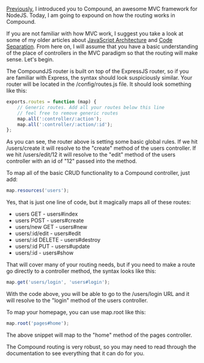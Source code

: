 [Previously](/blog/how-do-yo-make-a-compoundjs-app), I introduced you to Compound, an awesome MVC framework for NodeJS. Today, I am going to expound on how the routing works in Compound.

If you are not familiar with how MVC work, I suggest you take a look at some of my older articles about [JavaScript Architecture](/blog/javascript-architecture) and [Code Separation](/blog/code-seperation/). From here on, I will assume that you have a basic understanding of the place of controllers in the MVC paradigm so that the routing will make sense. Let's begin.

<!-- more -->

The CompoundJS router is built on top of the ExpressJS router, so if you are familiar with Express, the syntax should look suspiciously similar. Your router will be located in the /config/routes.js file. It should look something like this:

```javascript
exports.routes = function (map) {
    // Generic routes. Add all your routes below this line
    // feel free to remove generic routes
    map.all(':controller/:action');
    map.all(':controller/:action/:id');
};
```

As you can see, the router above is setting some basic global rules. If we hit /users/create it will resolve to the "create" method of the users controller. If we hit /users/edit/12 it will resolve to the "edit" method of the users controller with an id of "12" passed into the method.

To map all of the basic CRUD functionality to a Compound controller, just add:

```javascript
map.resources('users');
```

Yes, that is just one line of code, but it magically maps all of these routes:

-   users GET - users#index
-   users POST - users#create
-   users/new GET - users#new
-   users/:id/edit - users#edit
-   users/:id DELETE - users#destroy
-   users/:id PUT - users#update
-   users/:id - users#show

That will cover many of your routing needs, but if you need to make a route go directly to a controller method, the syntax looks like this:

```javascript
map.get('users/login', 'users#login');
```

With the code above, you will be able to go to the /users/login URL and it will resolve to the "login" method of the users controller.

To map your homepage, you can use map.root like this:

```javascript
map.root('pages#home');
```

The above snippet will map to the "home" method of the pages controller.

The Compound routing is very robust, so you may need to read through the documentation to see everything that it can do for you.